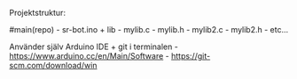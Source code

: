 Projektstruktur:

#main(repo)
	- sr-bot.ino
	+ lib
		- mylib.c
		- mylib.h
		- mylib2.c
		- mylib2.h
		- etc...

Använder själv Arduino IDE + git i terminalen
	- https://www.arduino.cc/en/Main/Software
	- https://git-scm.com/download/win